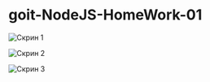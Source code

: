 # goit-NodeJS-HomeWork-01

![Скрин 1](https://github.com/sl24/goit-NodeJS-HomeWork-01/blob/01-basics-module/img/01-node-basics-module-1.png)

![Скрин 2](https://github.com/sl24/goit-NodeJS-HomeWork-01/blob/01-basics-module/img/01-node-basics-module-2.png)

![Скрин 3](https://github.com/sl24/goit-NodeJS-HomeWork-01/blob/01-basics-module/img/01-node-basics-module-3.png)​
